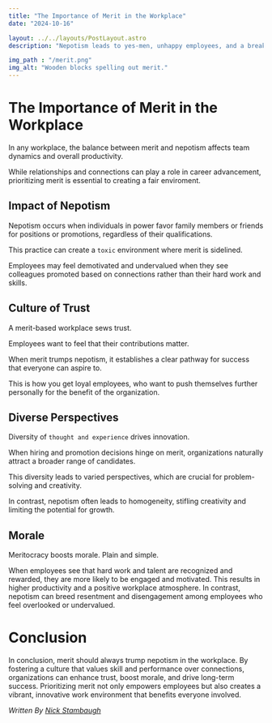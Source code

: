 ```yaml
---
title: "The Importance of Merit in the Workplace"
date: "2024-10-16"

layout: ../../layouts/PostLayout.astro
description: "Nepotism leads to yes-men, unhappy employees, and a breakdown in trust."

img_path : "/merit.png"
img_alt: "Wooden blocks spelling out merit."
---
```


# The Importance of Merit in the Workplace

In any workplace, the balance between merit and nepotism affects team dynamics and overall productivity. 

While relationships and connections can play a role in career advancement, prioritizing merit is essential to creating a fair enviroment.

## Impact of Nepotism
Nepotism occurs when individuals in power favor family members or friends for positions or promotions, regardless of their qualifications. 

This practice can create a `toxic` environment where merit is sidelined. 

Employees may feel demotivated and undervalued when they see colleagues promoted based on connections rather than their hard work and skills.

## Culture of Trust
A merit-based workplace sews trust. 

Employees want to feel that their contributions matter. 

When merit trumps nepotism, it establishes a clear pathway for success that everyone can aspire to.

This is how you get loyal employees, who want to push themselves further personally for the benefit of the organization.

## Diverse Perspectives
Diversity of `thought and experience` drives innovation. 

When hiring and promotion decisions hinge on merit, organizations naturally attract a broader range of candidates. 

This diversity leads to varied perspectives, which are crucial for problem-solving and creativity. 

In contrast, nepotism often leads to homogeneity, stifling creativity and limiting the potential for growth.

## Morale
Meritocracy boosts morale. Plain and simple.

When employees see that hard work and talent are recognized and rewarded, they are more likely to be engaged and motivated. This results in higher productivity and a positive workplace atmosphere. In contrast, nepotism can breed resentment and disengagement among employees who feel overlooked or undervalued.


# Conclusion
In conclusion, merit should always trump nepotism in the workplace. By fostering a culture that values skill and performance over connections, organizations can enhance trust, boost morale, and drive long-term success. Prioritizing merit not only empowers employees but also creates a vibrant, innovative work environment that benefits everyone involved.



*Written By [Nick Stambaugh](https://www.linkedin.com/in/nick-s-694241139/)*